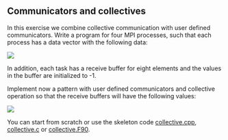 ## Communicators and collectives

In this exercise we combine collective communication with user defined
communicators. Write a program for four MPI processes, such that each
process has a data vector with the following data:

![](https://github.com/csc-training/summerschool/blob/master/mpi/collectives/img/sendbuffer.png)

In addition, each task has a receive buffer for eight elements and the
values in the buffer are initialized to -1.

Implement now a pattern with user defined communicators and collective
operation so that the receive buffers will have the following values:

![](https://raw.githubusercontent.com/csc-training/summerschool/master/mpi/communicator/img/comm-split-reduce.svg?sanitize=true)

You can start from scratch or use the skeleton code
[collective.cpp](collective.cpp), [collective.c](collective.c) or
[collective.F90](collective.F90).


